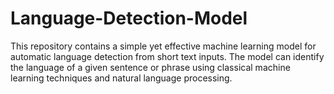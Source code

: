 # Language-Detection-Model
This repository contains a simple yet effective machine learning model for automatic language detection from short text inputs. The model can identify the language of a given sentence or phrase using classical machine learning techniques and natural language processing.
